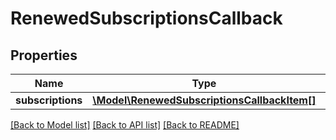 # RenewedSubscriptionsCallback

## Properties
Name | Type | Description | Notes
------------ | ------------- | ------------- | -------------
**subscriptions** | [**\Model\RenewedSubscriptionsCallbackItem[]**](RenewedSubscriptionsCallbackItem.md) |  | [optional] 

[[Back to Model list]](../README.md#documentation-for-models) [[Back to API list]](../README.md#documentation-for-api-endpoints) [[Back to README]](../README.md)


